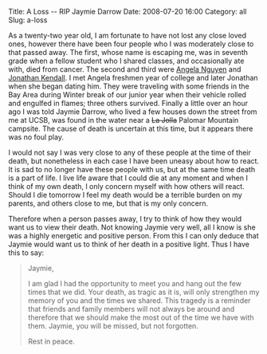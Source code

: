 Title: A Loss -- RIP Jaymie Darrow
Date: 2008-07-20 16:00
Category: all
Slug: a-loss

As a twenty-two year old, I am fortunate to have not lost any close
loved ones, however there have been four people who I was moderately
close to that passed away. The first, whose name is escaping me, was in
seventh grade when a fellow student who I shared classes, and
occasionally ate with, died from cancer. The second and third were
[Angela Nguyen][] and [Jonathan Kendall][]. I met Angela freshmen year
of college and later Jonathan when she began dating him. They were
traveling with some friends in the Bay Area during Winter break of our
junior year when their vehicle rolled and engulfed in flames; three
others survived. Finally a little over an hour ago I was told Jaymie
Darrow, who lived a few houses down the street from me at UCSB, was
found in the water near a ~~La Jolla~~ Palomar Mountain campsite. The
cause of death is uncertain at this time, but it appears there was no
foul play.

I would not say I was very close to any of these people at the time of
their death, but nonetheless in each case I have been uneasy about how
to react. It is sad to no longer have these people with us, but at the
same time death is a part of life. I live life aware that I could die at
any moment and when I think of my own death, I only concern myself with
how others will react. Should I die tomorrow I feel my death would be a
terrible burden on my parents, and others close to me, but that is my
only concern.

Therefore when a person passes away, I try to think of how they would
want us to view their death. Not knowing Jaymie very well, all I know is
she was a highly energetic and positive person. From this I can only
deduce that Jaymie would want us to think of her death in a positive
light. Thus I have this to say:

> Jaymie,
>
> I am glad I had the opportunity to meet you and hang out the few times
> that we did. Your death, as tragic as it is, will only strengthen my
> memory of you and the times we shared. This tragedy is a reminder that
> friends and family members will not always be around and therefore
> that we should make the most out of the time we have with them.
> Jaymie, you will be missed, but not forgotten.
>
> Rest in peace.

  [Angela Nguyen]: http://www.mem.com/Story.aspx?ID=1671541
  [Jonathan Kendall]: http://www.mem.com/Story.aspx?ID=1671301
